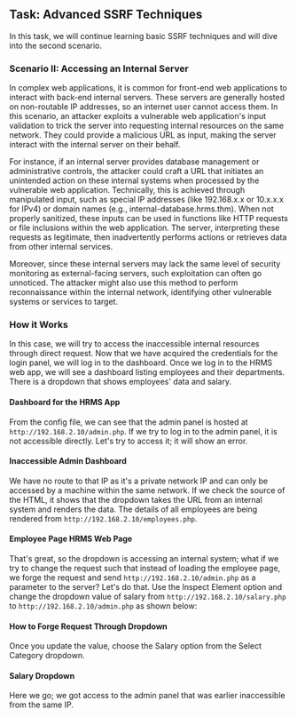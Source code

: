## Task: Advanced SSRF Techniques

In this task, we will continue learning basic SSRF techniques and will dive into the second scenario.

### Scenario II: Accessing an Internal Server

In complex web applications, it is common for front-end web applications to interact with back-end internal servers. These servers are generally hosted on non-routable IP addresses, so an internet user cannot access them. In this scenario, an attacker exploits a vulnerable web application's input validation to trick the server into requesting internal resources on the same network. They could provide a malicious URL as input, making the server interact with the internal server on their behalf.

For instance, if an internal server provides database management or administrative controls, the attacker could craft a URL that initiates an unintended action on these internal systems when processed by the vulnerable web application. Technically, this is achieved through manipulated input, such as special IP addresses (like 192.168.x.x or 10.x.x.x for IPv4) or domain names (e.g., internal-database.hrms.thm). When not properly sanitized, these inputs can be used in functions like HTTP requests or file inclusions within the web application. The server, interpreting these requests as legitimate, then inadvertently performs actions or retrieves data from other internal services.

Moreover, since these internal servers may lack the same level of security monitoring as external-facing servers, such exploitation can often go unnoticed. The attacker might also use this method to perform reconnaissance within the internal network, identifying other vulnerable systems or services to target.

### How it Works

In this case, we will try to access the inaccessible internal resources through direct request. Now that we have acquired the credentials for the login panel, we will log in to the dashboard. Once we log in to the HRMS web app, we will see a dashboard listing employees and their departments. There is a dropdown that shows employees' data and salary.

#### Dashboard for the HRMS App

From the config file, we can see that the admin panel is hosted at `http://192.168.2.10/admin.php`. If we try to log in to the admin panel, it is not accessible directly. Let's try to access it; it will show an error.

#### Inaccessible Admin Dashboard

We have no route to that IP as it's a private network IP and can only be accessed by a machine within the same network. If we check the source of the HTML, it shows that the dropdown takes the URL from an internal system and renders the data. The details of all employees are being rendered from `http://192.168.2.10/employees.php`.

#### Employee Page HRMS Web Page

That's great, so the dropdown is accessing an internal system; what if we try to change the request such that instead of loading the employee page, we forge the request and send `http://192.168.2.10/admin.php` as a parameter to the server? Let's do that. Use the Inspect Element option and change the dropdown value of salary from `http://192.168.2.10/salary.php` to `http://192.168.2.10/admin.php` as shown below:

#### How to Forge Request Through Dropdown

Once you update the value, choose the Salary option from the Select Category dropdown.

#### Salary Dropdown

Here we go; we got access to the admin panel that was earlier inaccessible from the same IP.